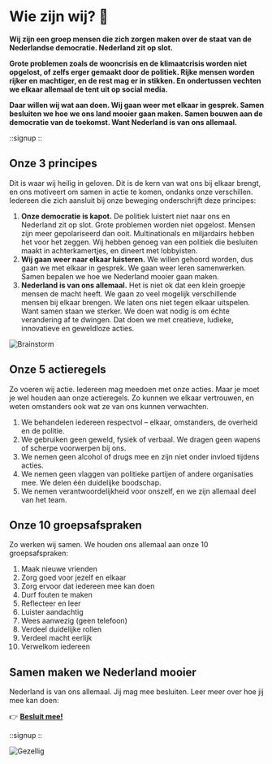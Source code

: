 # Wie zijn wij? 💁

**Wij zijn een groep mensen die zich zorgen maken over de staat van de Nederlandse democratie. Nederland zit op slot.**

**Grote problemen zoals de wooncrisis en de klimaatcrisis worden niet opgelost, of zelfs erger gemaakt door de politiek. Rijke mensen worden rijker en machtiger, en de rest mag er in stikken. En ondertussen vechten we elkaar allemaal de tent uit op social media.**

**Daar willen wij wat aan doen. Wij gaan weer met elkaar in gesprek. Samen besluiten we hoe we ons land mooier gaan maken. Samen bouwen aan de democratie van de toekomst. Want Nederland is van ons allemaal.**

::signup
::

## Onze 3 principes

Dit is waar wij heilig in geloven. Dit is de kern van wat ons bij elkaar brengt, en ons motiveert om samen in actie te komen, ondanks onze verschillen. Iedereen die zich aansluit bij onze beweging onderschrijft deze principes:

1. **Onze democratie is kapot.** De politiek luistert niet naar ons en Nederland zit op slot. Grote problemen worden niet opgelost. Mensen zijn meer gepolariseerd dan ooit. Multinationals en miljardairs hebben het voor het zeggen. Wij hebben genoeg van een politiek die besluiten maakt in achterkamertjes, en dineert met lobbyisten.
2. **Wij gaan weer naar elkaar luisteren.** We willen gehoord worden, dus gaan we met elkaar in gesprek. We gaan weer leren samenwerken. Samen bepalen we hoe we Nederland mooier gaan maken.
3. **Nederland is van ons allemaal.** Het is niet ok dat een klein groepje mensen de macht heeft. We gaan zo veel mogelijk verschillende mensen bij elkaar brengen. We laten ons niet tegen elkaar uitspelen. Want samen staan we sterker. We doen wat nodig is om échte verandering af te dwingen. Dat doen we met creatieve, ludieke, innovatieve en geweldloze acties.

![Brainstorm](/img/brainstorm.webp)

## Onze 5 actieregels

Zo voeren wij actie. Iedereen mag meedoen met onze acties. Maar je moet je wel houden aan onze actieregels. Zo kunnen we elkaar vertrouwen, en weten omstanders ook wat ze van ons kunnen verwachten.

1. We behandelen iedereen respectvol – elkaar, omstanders, de overheid en de politie.
2. We gebruiken geen geweld, fysiek of verbaal. We dragen geen wapens of scherpe voorwerpen bij ons.
3. We nemen geen alcohol of drugs mee en zijn niet onder invloed tijdens acties.
4. We nemen geen vlaggen van politieke partijen of andere organisaties mee. We delen één duidelijke boodschap.
5. We nemen verantwoordelijkheid voor onszelf, en we zijn allemaal deel van het team.

## Onze 10 groepsafspraken

Zo werken wij samen. We houden ons allemaal aan onze 10 groepsafspraken:

1. Maak nieuwe vrienden
2. Zorg goed voor jezelf en elkaar
3. Zorg ervoor dat iedereen mee kan doen
4. Durf fouten te maken
5. Reflecteer en leer
6. Luister aandachtig
7. Wees aanwezig (geen telefoon)
8. Verdeel duidelijke rollen
9. Verdeel macht eerlijk
10. Verwelkom iedereen

## Samen maken we Nederland mooier

Nederland is van ons allemaal. Jij mag mee besluiten. Leer meer over hoe jij mee kan doen:

👉 [**Besluit mee!**](/besluit-mee)

::signup
::

![Gezellig](/img/gezellig.webp)
